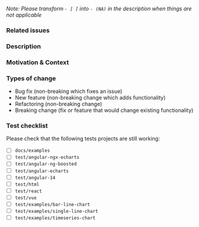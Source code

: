 _Note: Please transform `- [ ]` into `- (NA)` in the description when things are not applicable_

### Related issues

<!-- Please link any related issues here. -->

### Description

<!-- Describe your changes in detail -->

### Motivation & Context

<!-- Why is this change required? What problem does it solve? -->

### Types of change

<!-- What types of changes do your code introduce? -->
<!-- Please remove the unused items in the list -->

- Bug fix (non-breaking which fixes an issue)
- New feature (non-breaking change which adds functionality)
- Refactoring (non-breaking change)
- Breaking change (fix or feature that would change existing functionality)

### Test checklist

Please check that the following tests projects are still working:

- [ ] `docs/examples`
- [ ] `test/angular-ngx-echarts`
- [ ] `test/angular-ng-boosted`
- [ ] `test/angular-echarts`
- [ ] `test/angular-14`
- [ ] `test/html`
- [ ] `test/react`
- [ ] `test/vue`
- [ ] `test/examples/bar-line-chart`
- [ ] `test/examples/single-line-chart`
- [ ] `test/examples/timeseries-chart`
